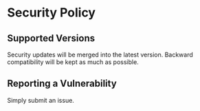# Security Policy

## Supported Versions

Security updates will be merged into the latest version. Backward compatibility will be kept as much as possible.

## Reporting a Vulnerability

Simply submit an issue.
